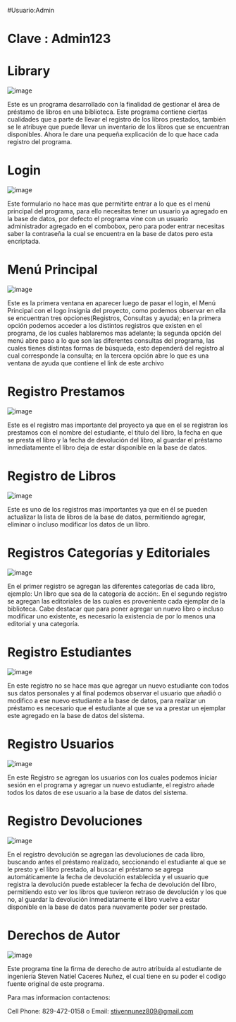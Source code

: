 
#Usuario:Admin
# Clave : Admin123
# Library

![image](https://user-images.githubusercontent.com/54567861/69506171-c99c3e80-0f03-11ea-9859-5eef17ab9459.png)

Este es un programa desarrollado con la finalidad de gestionar el área de préstamo de libros en una biblioteca. Este programa contiene ciertas cualidades que a parte de llevar el registro de los libros prestados, también se le atribuye que puede llevar un inventario de los libros que se encuentran disponibles. Ahora le dare una pequeña explicación de lo que hace cada registro del programa.

# Login

 ![image](https://user-images.githubusercontent.com/54567861/69506669-0406db00-0f06-11ea-8752-45c1fb9852aa.png)

Este formulario no hace mas que permitirte entrar a lo que es el menú principal del programa, para ello necesitas tener un usuario ya agregado en la base de datos, por defecto el programa vine con un usuario administrador agregado en el combobox, pero para poder entrar necesitas saber la contraseña la cual se encuentra en la base de datos pero esta encriptada.

# Menú  Principal
 
 ![image](https://user-images.githubusercontent.com/54567861/69506707-2862b780-0f06-11ea-8f52-969e003d20b2.png)

Este es la primera ventana en aparecer luego de pasar el login, el Menú Principal con el logo insignia del proyecto, como podemos observar en ella se encuentran tres opciones(Registros, Consultas y ayuda); en la primera opción  podemos acceder a los distintos registros que existen en el programa, de los cuales hablaremos mas adelante; la segunda opción del menú abre paso a lo que son las diferentes consultas del programa, las cuales tienes distintas formas de búsqueda, esto dependerá del registro al cual corresponde la consulta; en la tercera opción abre lo que es una ventana de ayuda que contiene el link de este archivo

# Registro Prestamos
 
![image](https://user-images.githubusercontent.com/54567861/69506748-5647fc00-0f06-11ea-98fc-de41bd7597c5.png)

Este es el registro mas importante del proyecto ya que en el se registran los prestamos con el nombre del estudiante, el titulo del libro, la fecha en que se presta el libro y la fecha de devolución del libro, al guardar el préstamo inmediatamente el libro deja de estar disponible en la base de datos.

# Registro de Libros

 ![image](https://user-images.githubusercontent.com/54567861/69506778-72e43400-0f06-11ea-8d91-95dd272832da.png)


Este es uno de los registros mas importantes ya que en él se pueden actualizar la lista de libros de la base de datos, permitiendo agregar, eliminar o incluso modificar los datos de un libro.

# Registros Categorías y Editoriales
 
 ![image](https://user-images.githubusercontent.com/54567861/69506783-7c6d9c00-0f06-11ea-8733-f9e3600bb989.png)


En el primer registro se agregan las diferentes categorías de cada libro, ejemplo: Un libro que sea de la categoría de acción:.
En el segundo registro se agregan las editoriales de las cuales es proveniente cada ejemplar de la biblioteca.
Cabe destacar que para poner agregar un nuevo libro o incluso modificar uno existente, es necesario la existencia de por lo menos una editorial y una categoría.

# Registro Estudiantes
 
![image](https://user-images.githubusercontent.com/54567861/69506840-bdfe4700-0f06-11ea-9a08-ae93b63b08c0.png)

En este registro no se hace mas que agregar un nuevo estudiante con todos sus datos personales y al final podemos observar el usuario que añadió o modifico a ese nuevo estudiante a la base de datos, para realizar un préstamo es necesario que el estudiante al que se va a prestar un ejemplar este agregado en la base de datos del sistema.

# Registro Usuarios

![image](https://user-images.githubusercontent.com/54567861/69506850-cb1b3600-0f06-11ea-98b7-edd5e6a4a6f0.png)

En este Registro se agregan los usuarios con los cuales podemos iniciar sesión en el programa y agregar un nuevo estudiante, el registro añade todos los datos de ese usuario a la base de datos del sistema.

# Registro Devoluciones

![image](https://user-images.githubusercontent.com/54567861/69506886-f0a83f80-0f06-11ea-8b39-dd393bf5b4c8.png)

En el registro devolución se agregan las devoluciones de cada libro, buscando antes el préstamo realizado, seccionando el estudiante al que se le presto y el libro prestado, al buscar el préstamo se agrega automáticamente la fecha de devolución establecida y el usuario que registra la devolución puede establecer la fecha de devolución del libro, permitiendo esto ver los libros que tuvieron retraso de devolución y los que no, al guardar la devolución inmediatamente el libro vuelve a estar disponible en la base de datos para nuevamente poder ser prestado.

# Derechos de Autor

![image](https://user-images.githubusercontent.com/54567861/69507064-9eb3e980-0f07-11ea-96c9-9484f89930e7.png)

Este programa tine la firma de derecho de autro atribuida al estudiante de ingenieria Steven Natiel Caceres Nuñez, el cual tiene en su poder el codigo fuente original de este programa.

Para mas informacion contactenos:

Cell Phone: 829-472-0158 o Email: stivennunez809@gmail.com








